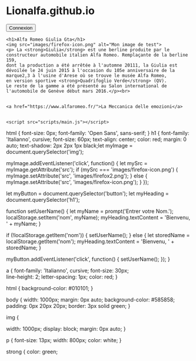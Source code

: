# Lionalfa.github.io<!DOCTYPE html>
<html>
  <head>
	<button>Connexion</button>
	<link href="https://fonts.googleapis.com/css2?family=Italianno&family=Open+Sans&display=swap" rel="stylesheet">
	<link href="styles/style.css" rel="stylesheet" type="text/css">
	<meta charset="utf-8">
    <title>Alfa Romeo Giulia</title>
  </head>
  <body>
	
	<h1>Alfa Romeo Giulia Gta</h1>
    <img src="images/firefox-icon.png" alt="Mon image de test">
	<p> La <strong>Giulia</strong> est une berline produite par le constructeur automobile italien Alfa Romeo. Remplaçante de la berline 159, 
	dont la production a été arrêtée à l'automne 20111, la Giulia est dévoilée le 24 juin 2015 à l'occasion du 105e anniversaire de la marque2,3 à l'usine d'Arese où se trouve le musée Alfa Romeo,
	en version sportive <strong>Quadrifoglio Verde</strong> (QV). 
	Le reste de la gamme a été présenté au Salon international de l'automobile de Genève début mars 2016.</p><br>
	
	
	<a href="https://www.alfaromeo.fr/">La Meccanica delle emozioni</a>
	

    <script src="scripts/main.js"></script>
 </body>
</html> html {
  font-size: 0px;
  font-family: 'Open Sans', sans-serif;
}
h1 {
  font-family: 'Italianno', cursive;
  font-size: 60px;
  text-align: center;
  color: red;
  margin: 0 auto;
  text-shadow: 2px 2px 1px black;let myImage = document.querySelector('img');

myImage.addEventListener('click', function() {
    let mySrc = myImage.getAttribute('src');
    if (mySrc === 'images/firefox-icon.png') {
      myImage.setAttribute('src', 'images/firefox2.png');
    } else {
      myImage.setAttribute('src', 'images/firefox-icon.png');
    }
});

let myButton = document.querySelector('button');
let myHeading = document.querySelector('h1');

function setUserName() {
  let myName = prompt('Entrer votre Nom.');
  localStorage.setItem('nom', myName);
  myHeading.textContent = 'Bienvenu, ' + myName;
}

if (!localStorage.getItem('nom')) {
  setUserName();
} else {
  let storedName = localStorage.getItem('nom');
  myHeading.textContent = 'Bienvenu, ' + storedName;
}


myButton.addEventListener('click', function() {
  setUserName();
});
}

a {
  font-family: 'Italianno', cursive;
  font-size: 30px;    
  line-height: 2;
  letter-spacing: 1px;
  color: red;
}

html {
  background-color: #010101;
}

body {
  width: 1000px;
  margin: 0px auto;
  background-color: #585858;
  padding: 0px 20px 20px;
  border: 3px solid green;
}


img {
  
  width: 1000px;
  display: block;
  margin: 0px auto;
}

p {
	font-size: 13px;
	width: 800px;
	color: white;
}

strong {
		color: green;
